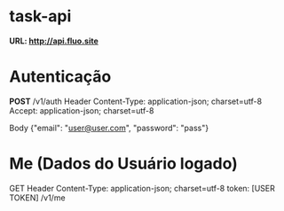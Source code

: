 # task-api

<strong>URL: http://api.fluo.site</strong>

<h1>Autenticação</h1>

<strong>POST</strong>
/v1/auth
Header
Content-Type: application-json; charset=utf-8
Accept: application-json; charset=utf-8

Body
{"email": "user@user.com", "password": "pass"}


<h1>Me (Dados do Usuário logado)</h1>

GET
Header
Content-Type: application-json; charset=utf-8
token: [USER TOKEN]
/v1/me

